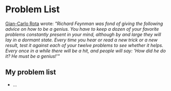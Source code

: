 # Problem List

[Gian-Carlo Rota](http://alumni.media.mit.edu/~cahn/life/gian-carlo-rota-10-lessons.html#feynmann) wrote: _"Richard Feynman was fond of giving the following advice on how to be a genius. You have to keep a dozen of your favorite problems constantly present in your mind, although by and large they will lay in a dormant state. Every time you hear or read a new trick or a new result, test it against each of your twelve problems to see whether it helps. Every once in a while there will be a hit, and people will say: 'How did he do it? He must be a genius!'"_


## My problem list

* ...
